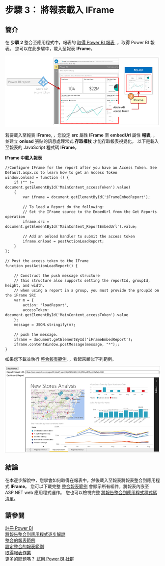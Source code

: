 <properties
   pageTitle="Power BI 報表載入 IFrame"
   description="若要將報告整合到應用程式的逐步解說 IFrame 中載入報表"
   services="powerbi"
   documentationCenter=""
   authors="guyinacube"
   manager="mblythe"
   backup=""
   editor=""
   tags=""
   qualityFocus="monitoring"
   qualityDate=""/>

<tags
   ms.service="powerbi"
   ms.devlang="NA"
   ms.topic="get-started-article"
   ms.tgt_pltfrm="NA"
   ms.workload="powerbi"
   ms.date="08/23/2016"
   ms.author="asaxton"/>

# 步驟 3︰ 將報表載入 IFrame

## 簡介

在 **步驟 2** 整合至應用程式中，報表的 [取得 Power BI 報表](powerbi-developer-integrate-report-get-report.md), ，取得 Power BI 報表。 您可以在此步驟中，載入至報表 **IFrame**。

![](media\powerbi-developer-integrate-report\integrate-report-load-report-iframe.png)

若要載入至報表 **IFrame**, ，您設定 **src** 屬性 **IFrame** 至 **embedUrl** 屬性 **報表**, ，並建立 **onload** 張貼的訊息處理常式 **存取權杖** 才能存取報表視覺化。 以下是載入至報表的 JavaScript 程式碼 **IFrame**。

**IFrame 中載入報表**

```
//Configure IFrame for the report after you have an Access Token. See Default.aspx.cs to learn how to get an Access Token
window.onload = function () {
    if ("" != document.getElementById('MainContent_accessToken').value)
    {
        var iframe = document.getElementById('iFrameEmbedReport');

        // To load a Report do the following:
        // Set the IFrame source to the EmbedUrl from the Get Reports operation
        iframe.src = document.getElementById('MainContent_ReportEmbedUrl').value;

        // Add an onload handler to submit the access token
        iframe.onload = postActionLoadReport;
    }
};

// Post the access token to the IFrame
function postActionLoadReport() {

    // Construct the push message structure
    // this structure also supports setting the reportId, groupId, height, and width.
    // when using a report in a group, you must provide the groupId on the iFrame SRC
    var m = {
        action: "loadReport",
        accessToken: document.getElementById('MainContent_accessToken').value
    };
    message = JSON.stringify(m);

    // push the message.
    iframe = document.getElementById('iFrameEmbedReport');
    iframe.contentWindow.postMessage(message, "*");;
}
```

如果您下載並執行 [整合報表範例](https://github.com/Microsoft/PowerBI-CSharp/tree/master/samples/webforms/integrate-report-web-app), ，看起來類似下列範例。

![](media\powerbi-developer-integrate-report\integrate-report-sample.png)

## 結論
在本逐步解說中，您學會如何取得在報表中，然後載入至報表將報表整合到應用程式 **IFrame**。 您可以下載完整 [整合報表範例](https://github.com/Microsoft/PowerBI-CSharp/tree/master/samples/webforms/integrate-report-web-app)  會顯示所有組件，將報表內嵌至 ASP.NET web 應用程式運作。 您也可以檢視完整 [將報告整合到應用程式程式碼清單](powerbi-developer-integrate-report-code.md)。

## 請參閱

[註冊 Power BI](powerbi-admin-free-with-custom-azure-directory.md)  
[將報告整合到應用程式逐步解說](powerbi-developer-integrate-report.md)  
[整合的報表範例](https://github.com/Microsoft/PowerBI-CSharp/tree/master/samples/webforms/integrate-report-web-app)  
[設定整合的報表範例](powerbi-developer-integrate-report-register.md#configure-sample)  
[取得報表作業](https://msdn.microsoft.com/library/mt634543.aspx)  
更多的問題嗎？ [試用 Power BI 社群](http://community.powerbi.com/)